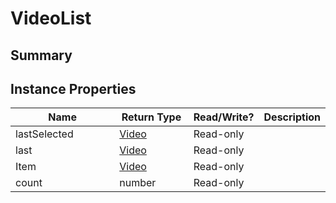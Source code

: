 
# VideoList

## Summary



## Instance Properties

<table>
<thead><tr><th width="225">Name</th><th width="160">Return Type</th><th width="80">Read/Write?</th><th>Description</th></tr></thead>
<tbody>
<tr><td>lastSelected</td><td><a href="video.md">Video</a></td><td>Read-only</td><td></td></tr>
<tr><td>last</td><td><a href="video.md">Video</a></td><td>Read-only</td><td></td></tr>
<tr><td>Item</td><td><a href="video.md">Video</a></td><td>Read-only</td><td></td></tr>
<tr><td>count</td><td>number</td><td>Read-only</td><td></td></tr>
</tbody></table>




